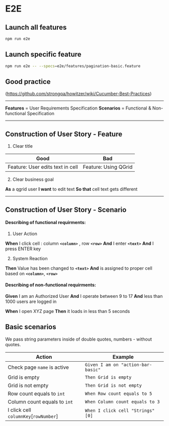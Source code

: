 # E2E

## Launch all features

```bash
npm run e2e
```

## Launch specific feature

```bash
npm run e2e -- --specs=e2e/features/pagination-basic.feature
```

## Good practice

(https://github.com/strongqa/howitzer/wiki/Cucumber-Best-Practices)


***

**Features** = User Requirements Specification
**Scenarios** = Functional & Non-functional Specification

***

## Construction of User Story - Feature

1. Clear title

Good                                                |Bad                          |
----------------------------------------------------|-----------------------------|
Feature: User edits text in cell                    |Feature: Using QGrid         |

2. Clear business goal

**As** a qgrid user
**I want** to edit text
**So that** cell text gets different

***

## Construction of User Story - Scenario

#### Describing of functional requirments: 

1. User Action

**When** I click cell : column **`<column>`** , row **`<row>`**
**And** I enter **`<text>`**
**And** I press ENTER key

2. System Reaction

**Then** Value has been changed to **`<text>`**
**And** is assigned to proper cell based on **`<column>`**, **`<row>`**

#### Describing of non-functional requirments: 

**Given** I am an Authorized User
**And** I operate between 9 to 17
**And** less than 1000 users are logged in

**When** I open XYZ page
**Then** it loads in less than 5 seconds

## Basic scenarios

We pass string parameters inside of double quotes, numbers - without quotes.

|Action |Example|
|-------|---|
|Check page `name` is active  |`Given I am on "action-bar-basic"`|
|Grid is empty  |`Then Grid is empty`|
|Grid is not empty  |`Then Grid is not empty`|
|Row count equals to `int`  |`When Row count equals to 5`|
|Column count equals to `int` |`When Column count equals to 3`|
|I click cell `columnKey`[`rowNumber`]  |`When I click cell "Strings"[0]`|